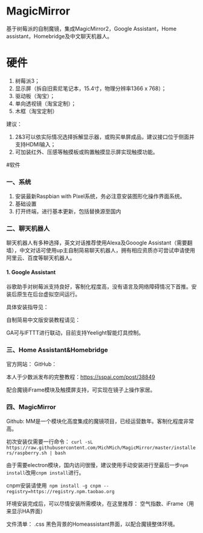 # MagicMirror
基于树莓派的自制魔镜，集成MagicMirror2，Google Assistant，Home assistant，Homebridge及中文聊天机器人。

# 硬件
1. 树莓派3； 
2. 显示屏（拆自旧索尼笔记本，15.4寸，物理分辨率1366 x 768）；
3. 驱动板（淘宝）；
4. 单向透视镜（淘宝定制）；
5. 木框（淘宝定制）

建议：
1. 2&3可以依实际情况选择拆解显示器，或购买单屏成品，建议接口位于侧面并支持HDMI输入；
2. 可加装红外、压感等触摸板或购置触摸显示屏实现触摸功能。

#软件
### 一、系统
1. 安装最新Raspbian with Pixel系统，务必注意安装图形化操作界面系统。
2. 基础设置
3. 打开终端，进行基本更新，包括替换源至国内

### 二、聊天机器人
聊天机器人有多种选择，英文对话推荐使用Alexa及Gooogle Assistant（需要翻墙），中文对话可使用up主自制简易聊天机器人，拥有相应资质亦可尝试申请使用阿里云、百度等聊天机器人。

#### 1. Google Assistant
谷歌助手对树莓派支持良好，客制化程度高，没有语言及网络障碍情况下首推。安装后原生在后台虚拟空间运行。

具体安装指导见：

自制简易中文版安装教程请见：

GA可与IFTTT进行联动，目前支持Yeelight智能灯具控制。

### 三、Home Assistant&Homebridge
官方网站：
GitHub：

本人于少数派发布的完整教程：https://sspai.com/post/38849


配合魔镜iFrame模块及触摸屏支持，可实现在镜子上操作家居。
### 四、MagicMirror
Github:
MM是一个模块化高度集成的魔镜项目，已经运营数年。客制化程度非常高。

初次安装仅需要一行命令：
`curl -sL https://raw.githubusercontent.com/MichMich/MagicMirror/master/installers/raspberry.sh | bash`

由于需要electron模块，国内访问很慢，建议使用手动安装进行至最后一步`npm install`改用`cnpm install`进行。

cnpm安装请使用` npm install -g cnpm --registry=https://registry.npm.taobao.org`

环境安装完成后，可以尽情安装所需模块，在这里推荐：
空气指数、iFrame（用来显示HA界面）


文件清单：
.css 黑色背景的Homeassistant界面，以配合魔镜整体环境。





